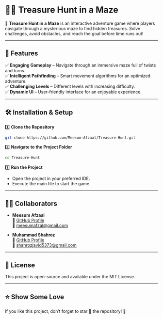 # 🏴‍☠️ Treasure Hunt in a Maze

🚀 **Treasure Hunt in a Maze** is an interactive adventure game where players navigate through a mysterious maze to find hidden treasures. Solve challenges, avoid obstacles, and reach the goal before time runs out!

---

## 📌 Features

✅ **Engaging Gameplay** – Navigate through an immersive maze full of twists and turns.  
✅ **Intelligent Pathfinding** – Smart movement algorithms for an optimized adventure.  
✅ **Challenging Levels** – Different levels with increasing difficulty.  
✅ **Dynamic UI** – User-friendly interface for an enjoyable experience.  

---

## 🛠️ Installation & Setup

1️⃣ **Clone the Repository**  
   ```bash
   git clone https://github.com/Meesum-Afzaal/Treasure-Hunt.git
   ```

2️⃣ **Navigate to the Project Folder**  
   ```bash
   cd Treasure-Hunt
   ```

3️⃣ **Run the Project**  
   - Open the project in your preferred IDE.  
   - Execute the main file to start the game.  

---

## 👨‍💻 Collaborators  

- **Meesum Afzaal**  
  🔗 [GitHub Profile](https://github.com/Meesum-Afzaal)  
  📧 [meesumafzal@gmail.com](mailto:meesumafzal@gmail.com)  

- **Muhammad Shahroz**  
  🔗 [GitHub Profile](https://github.com/Shahroz5373)  
  📧 [shahrozjavid5373@gmail.com](mailto:shahrozjavid5373@gmail.com)  

---

## 📜 License  
This project is open-source and available under the MIT License.

---

## ⭐ Show Some Love  
If you like this project, don’t forget to star 🌟 the repository! 🚀

